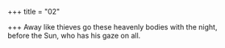 +++
title = "02"

+++
Away like thieves go these heavenly bodies with the night,  
before the Sun, who has his gaze on all. 